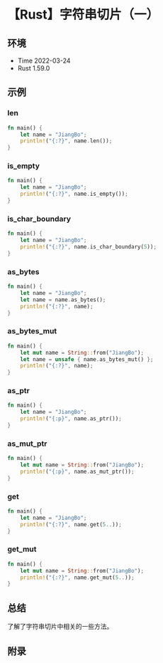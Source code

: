 # 【Rust】字符串切片（一）

## 环境

- Time 2022-03-24
- Rust 1.59.0

## 示例

### len

```rust
fn main() {
    let name = "JiangBo";
    println!("{:?}", name.len());
}
```

### is_empty

```rust
fn main() {
    let name = "JiangBo";
    println!("{:?}", name.is_empty());
}
```

### is_char_boundary

```rust
fn main() {
    let name = "JiangBo";
    println!("{:?}", name.is_char_boundary(5));
}
```

### as_bytes

```rust
fn main() {
    let name = "JiangBo";
    let name = name.as_bytes();
    println!("{:?}", name);
}
```

### as_bytes_mut

```rust
fn main() {
    let mut name = String::from("JiangBo");
    let name = unsafe { name.as_bytes_mut() };
    println!("{:?}", name);
}
```

### as_ptr

```rust
fn main() {
    let name = "JiangBo";
    println!("{:p}", name.as_ptr());
}
```

### as_mut_ptr

```rust
fn main() {
    let mut name = String::from("JiangBo");
    println!("{:p}", name.as_mut_ptr());
}
```

### get

```rust
fn main() {
    let name = "JiangBo";
    println!("{:?}", name.get(5..));
}
```

### get_mut

```rust
fn main() {
    let mut name = String::from("JiangBo");
    println!("{:?}", name.get_mut(5..));
}
```

## 总结

了解了字符串切片中相关的一些方法。

## 附录
